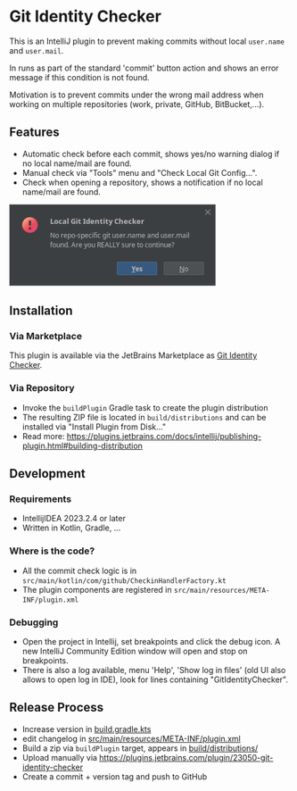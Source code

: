 # Git Identity Checker


This is an IntelliJ plugin to prevent making commits without local `user.name` and `user.mail`.

In runs as part of the standard 'commit' button action and shows an error message if this condition is not found.

Motivation is to prevent commits under the wrong mail address when working on multiple repositories (work, private, GitHub, BitBucket,...).

## Features
- Automatic check before each commit, shows yes/no warning dialog if no local name/mail are found.
- Manual check via "Tools" menu and "Check Local Git Config...".
- Check when opening a repository, shows a notification if no local name/mail are found.

![commit warning](./screenshots/screenshot1.png)

## Installation
### Via Marketplace
This plugin is available via the JetBrains Marketplace as [Git Identity Checker](https://plugins.jetbrains.com/plugin/23050-git-identity-checker).

### Via Repository
- Invoke the `buildPlugin` Gradle task to create the plugin distribution
- The resulting ZIP file is located in `build/distributions` and can be installed via "Install Plugin from Disk..." 
- Read more: https://plugins.jetbrains.com/docs/intellij/publishing-plugin.html#building-distribution

## Development
### Requirements
- IntellijIDEA 2023.2.4 or later
- Written in Kotlin, Gradle, ...

### Where is the code?
- All the commit check logic is in `src/main/kotlin/com/github/CheckinHandlerFactory.kt`
- The plugin components are registered in `src/main/resources/META-INF/plugin.xml`

### Debugging

- Open the project in Intellij, set breakpoints and click the debug icon. A new IntelliJ Community Edition window will
  open and stop on breakpoints.
- There is also a log available, menu 'Help', 'Show log in files' (old UI also allows to open log in IDE), look for
  lines containing "GitIdentityChecker".

## Release Process
- Increase version in [build.gradle.kts](build.gradle.kts)
- edit changelog in [src/main/resources/META-INF/plugin.xml](src/main/resources/META-INF/plugin.xml)
- Build a zip via `buildPlugin` target, appears in [build/distributions/](build/distributions/)
- Upload manually via https://plugins.jetbrains.com/plugin/23050-git-identity-checker
- Create a commit + version tag and push to GitHub
